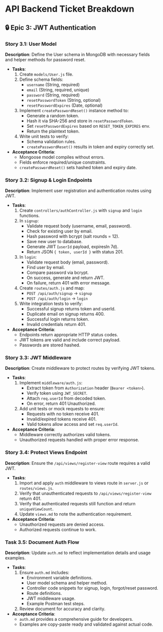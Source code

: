 
# API Backend Ticket Breakdown

## 🔒 Epic 3: JWT Authentication

### Story 3.1: User Model
**Description**: Define the User schema in MongoDB with necessary fields and helper methods for password reset.
- **Tasks**:
  1. Create `models/User.js` file.
  2. Define schema fields:
     - `username` (String, required)
     - `email` (String, required, unique)
     - `password` (String, required)
     - `resetPasswordToken` (String, optional)
     - `resetPasswordExpires` (Date, optional)
  3. Implement `createPasswordReset()` instance method to:
     - Generate a random token.
     - Hash it via SHA-256 and store in `resetPasswordToken`.
     - Set `resetPasswordExpires` based on `RESET_TOKEN_EXPIRES` env.
     - Return the plaintext token.
  4. Write unit tests to verify:
     - Schema validation rules.
     - `createPasswordReset()` results in token and expiry correctly set.
- **Acceptance Criteria**:
  - Mongoose model compiles without errors.
  - Fields enforce required/unique constraints.
  - `createPasswordReset()` sets hashed token and expiry date.

### Story 3.2: Signup & Login Endpoints
**Description**: Implement user registration and authentication routes using JWT.
- **Tasks**:
  1. Create `controllers/authController.js` with `signup` and `login` functions.
  2. In `signup`:
     - Validate request body (username, email, password).
     - Check for existing user by email.
     - Hash password with bcrypt (salt rounds = 12).
     - Save new user to database.
     - Generate JWT (`userId` payload, expiresIn 7d).
     - Return JSON `{ token, userId }` with status 201.
  3. In `login`:
     - Validate request body (email, password).
     - Find user by email.
     - Compare password via bcrypt.
     - On success, generate and return JWT.
     - On failure, return 401 with error message.
  4. Create `routes/auth.js` and map:
     - `POST /api/auth/signup` → `signup`
     - `POST /api/auth/login`  → `login`
  5. Write integration tests to verify:
     - Successful signup returns token and userId.
     - Duplicate email on signup returns 400.
     - Successful login returns token.
     - Invalid credentials return 401.
- **Acceptance Criteria**:
  - Endpoints return appropriate HTTP status codes.
  - JWT tokens are valid and include correct payload.
  - Passwords are stored hashed.

### Story 3.3: JWT Middleware
**Description**: Create middleware to protect routes by verifying JWT tokens.
- **Tasks**:
  1. Implement `middleware/auth.js`:
     - Extract token from `Authorization` header (`Bearer <token>`).
     - Verify token using `JWT_SECRET`.
     - Attach `req.userId` from decoded token.
     - On error, return 401 Unauthorized.
  2. Add unit tests or mock requests to ensure:
     - Requests with no token receive 401.
     - Invalid/expired tokens receive 401.
     - Valid tokens allow access and set `req.userId`.
- **Acceptance Criteria**:
  - Middleware correctly authorizes valid tokens.
  - Unauthorized requests handled with proper error response.

### Story 3.4: Protect Views Endpoint
**Description**: Ensure the `/api/views/register-view` route requires a valid JWT.
- **Tasks**:
  1. Import and apply `auth` middleware to views route in `server.js` or `routes/views.js`.
  2. Verify that unauthenticated requests to `/api/views/register-view` return 401.
  3. Verify that authenticated requests still function and return `uniqueViewCount`.
  4. Update `views.md` to note the authentication requirement.
- **Acceptance Criteria**:
  - Unauthorized requests are denied access.
  - Authorized requests continue to work.

### Task 3.5: Document Auth Flow
**Description**: Update `auth.md` to reflect implementation details and usage examples.
- **Tasks**:
  1. Ensure `auth.md` includes:
     - Environment variable definitions.
     - User model schema and helper method.
     - Controller code snippets for signup, login, forgot/reset password.
     - Route definitions.
     - JWT middleware usage.
     - Example Postman test steps.
  2. Review document for accuracy and clarity.
- **Acceptance Criteria**:
  - `auth.md` provides a comprehensive guide for developers.
  - Examples are copy-paste ready and validated against actual code.

